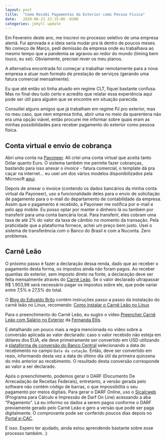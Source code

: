 ```yaml
---
layout: post
title:  "Como Recebi Pagamentos do Exterior como Pessoa Física"
date:   2020-06-21 22:15:00 -0300
categories: jekyll update
---
```


Em Fevereiro deste ano, me inscrevi no processo seletivo de uma empresa alemã.
Fui aprovada e a ideia seria mudar pra lá dentro de poucos meses. No começo de
Março, pedi demissão da empresa onde eu trabalhava ao mesmo tempo que a pandemia
se agravou ao redor do mundo (timing bem louco, eu sei). Obviamente, precisei
rever os meu planos.

A alternativa encontrada foi começar a trabalhar remotamente para a nova empresa
e atuar num formato de prestação de serviços (gerando uma fatura comercial
mensalmente).

Eu que até então só tinha atuado em regime CLT, fiquei bastante confusa. Mas
no final deu tudo certo e acredito que relatar essa experiência aqui pode ser
útil para alguém que se encontre em situação parecida.

Consultei alguns amigos que já trabalham em regime PJ pro exterior, mas no meu
caso, que nem empresa tinha, abrir uma no meio da quarentena não era uma opção
viável, então procurei me informar sobre quais eram as minhas possibilidades
para receber pagamento do exterior como pessoa física.

## Conta virtual e envio de cobrança
Abri uma conta na [Payoneer](https://www.payoneer.com/). Ali criei uma conta
virtual que aceita tanto Dólar quanto Euro. O sistema também
me permite fazer cobranças, bastando para isso anexar o _invoice_ - fatura
comercial, o template dá pra caçar na internet... eu usei um dos vários
modelos disponibilizados pela Microsoft [aqui](https://templates.office.com/en-us/invoices).

Depois de anexar o invoice (contendo os dados bancários da minha conta virtual
da Payoneer), uso a funcionalidade deles para o envio de solicitação de
pagamento para o e-mail do departamento de contabilidade da empresa. Assim que o
pagamento é recebido, a Payoneer me notifica por e-mail e pelo app mobile. Eu
posso optar por manter o dinheiro lá ou também por transferir para uma conta
bancária local. Para transferir, eles cobram uma taxa de até 2% do valor da taxa
de câmbio no momento da transação. Pela praticidade que a plataforma fornece,
achei um preço bem justo. Usei o sistema de transferência com o Banco do Brasil
e com a Nuconta. Zero problemas.

## Carnê Leão
O próximo passo é fazer a declaração dessa renda, dado que ao receber o
pagamento desta forma, os impostos ainda não foram pagos. Ao receber quantias do
exterior, sem imposto direto na fonte, a declaração deve ser feita mensalmente
através do [Carnê Leão](http://receita.economia.gov.br/orientacao/tributaria/pagamentos-e-parcelamentos/pagamento-do-imposto-de-renda-de-pessoa-fisica/carne-leao). Se o valor declarado ultrapassar R$ 1.903,98 será
necessário pagar os impostos sobre ele, que pode variar entre 7,5% e 27,5%
do total.

O [Blog do Edivaldo Brito](https://www.edivaldobrito.com.br) contém instruções
passo a passo da instalação do carnê leão no Linux, recomendo: [Como instalar o Carnê Leão no Linux](https://www.edivaldobrito.com.br/carne-leao-no-linux/)

Para o preenchimento do Carnê Leão, eu sugiro o vídeo [Preencher Carnê Leão com
Salário no Exterior](https://www.youtube.com/watch?v=L5rcZ7xI1oQ) da [Fernanda
Ellis](https://www.fernandaellis.com/).

E detalhando um pouco mais a regra mencionada no vídeo sobre a conversão
aplicada ao valor declarado: caso o valor recebido não esteja em dólares dos
EUA, ele deve primeiramente ser convertido em USD utilizando a [plataforma de
conversão do Banco Central](https://www.bcb.gov.br/conversao) selecionando a
data do recebimento no campo `Data da cotação`. Então, deve ser convertido em
reais, informando desta vez a data do último dia útil da primeira quinzena do
mês anterior ao recebimento. O resultado desta conversão corresponde ao valor a
ser declarado.

Após o preenchimento, podemos gerar o DARF (Documento De Arrecadação de
Receitas Federais), entretanto, a versão gerada pelo software não contém código
de barras, o que impossibilita o seu pagamento por meios digitais. Para gerar o
DARF Online, uso o
[Sicalcweb](http://servicos.receita.fazenda.gov.br/Servicos/sicalcweb/default.asp?TipTributo=1&FormaPagto=1) (Programa para Cálculo e Impressão de Darf On Line) acessando a aba "Pagamento". Lá eu informo os dados a serem
pagos conforme o DARF previamente gerado pelo Carnê Leão e gero a versão que
pode ser paga digitalmente. O comprovante pode ser conferido poucos dias depois
no [Portal e-CAC](https://cav.receita.fazenda.gov.br/).

É isso. Espero ter ajudado, ainda estou aprendendo bastante sobre esse processo
também. :)
